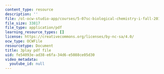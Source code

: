 ```yaml
---
content_type: resource
description: ''
file: /ol-ocw-studio-app/courses/5-07sc-biological-chemistry-i-fall-2013/fe54093ead38e6fa34d6e5088ce05d30_4BwB43Smu7o.pdf
file_size: 33817
file_type: application/pdf
learning_resource_types: []
license: https://creativecommons.org/licenses/by-nc-sa/4.0/
ocw_type: OCWFile
resourcetype: Document
title: 3play pdf file
uid: fe54093e-ad38-e6fa-34d6-e5088ce05d30
video_metadata:
  youtube_id: null
---
```

